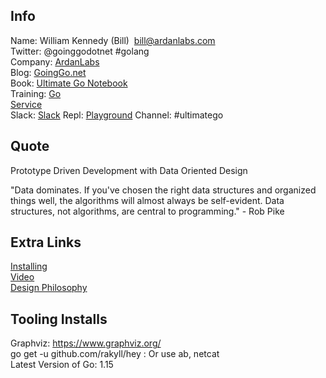 ## Info  
Name:     William Kennedy (Bill)  bill@ardanlabs.com  
Twitter:  @goinggodotnet #golang  
Company:  [ArdanLabs](https://www.ardanlabs.com)  
Blog:     [GoingGo.net](https://www.ardanlabs.com/blog)  
Book:     [Ultimate Go Notebook](https://education.ardanlabs.com/courses/ultimate-go-notebook)  
Training: [Go](http://github.com/ardanlabs/gotraining)  
          [Service](http://github.com/ardanlabs/service)  
Slack:    [Slack](https://invite.slack.golangbridge.org) 
Repl:     [Playground](https://repl.it/languages/go)
Channel:  #ultimatego 

## Quote  
Prototype Driven Development with Data Oriented Design

"Data dominates. If you've chosen the right data structures and organized things well, the algorithms will almost always be self-evident. Data structures, not algorithms, are central to programming." - Rob Pike

## Extra Links  
[Installing](https://www.ardanlabs.com/blog/2016/05/installing-go-and-your-workspace.html)  
[Video](http://education.ardanlabs.com)  
[Design Philosophy](https://github.com/ardanlabs/gotraining/tree/master/topics/go#design-guidelines)

## Tooling Installs
Graphviz: https://www.graphviz.org/  
go get -u github.com/rakyll/hey   : Or use ab, netcat  
Latest Version of Go: 1.15  
